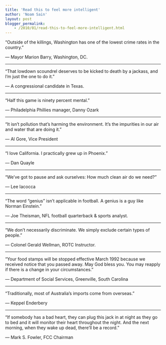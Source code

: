 ```yaml
---
title: 'Read this to feel more intelligent'
author: 'Noam Sain'
layout: post
blogger_permalink:
    - /2010/01/read-this-to-feel-more-intelligent.html
---
```


“Outside of the killings, Washington has one of the lowest crime rates in the country.”

— Mayor Marion Barry, Washington, DC.

- - - - - -

“That lowdown scoundrel deserves to be kicked to death by a jackass, and I’m just the one to do it.”

— A congressional candidate in Texas.

- - - - - -

“Half this game is ninety percent mental.”

— Philadelphia Phillies manager, Danny Ozark

- - - - - -

“It isn’t pollution that’s harming the environment. It’s the impurities in our air and water that are doing it.”

— Al Gore, Vice President

- - - - - -

“I love California. I practically grew up in Phoenix.”

— Dan Quayle

- - - - - -

“We’ve got to pause and ask ourselves: How much clean air do we need?”

— Lee Iacocca

- - - - - -

“The word “genius” isn’t applicable in football. A genius is a guy like Norman Einstein.”

— Joe Theisman, NFL football quarterback &amp; sports analyst.

- - - - - -

“We don’t necessarily discriminate. We simply exclude certain types of people.”

— Colonel Gerald Wellman, ROTC Instructor.

- - - - - -

“Your food stamps will be stopped effective March 1992 because we received notice that you passed away. May God bless you. You may reapply if there is a change in your circumstances.”

— Department of Social Services, Greenville, South Carolina

- - - - - -

“Traditionally, most of Australia’s imports come from overseas.”

— Keppel Enderbery

- - - - - -

“If somebody has a bad heart, they can plug this jack in at night as they go to bed and it will monitor their heart throughout the night. And the next morning, when they wake up dead, there’ll be a record.”

— Mark S. Fowler, FCC Chairman